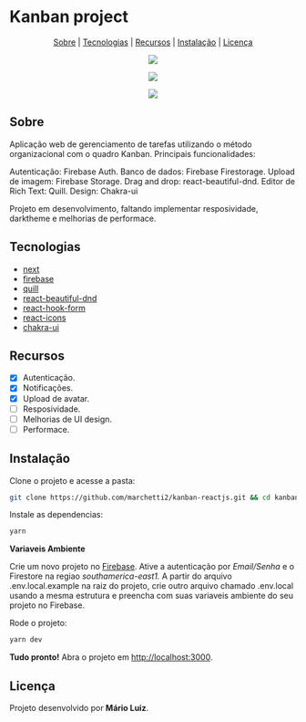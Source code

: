 # Kanban project

<p align="center">
 <a href="#about">Sobre</a> | <a href="#technologies">Tecnologias</a> | <a href="#features">Recursos</a> | <a href="#started">Instalação</a> | <a href="#license">Licença</a>
</p>

<p align="center"><img src="https://i.ibb.co/VSbZ2s8/1.gif"></p>
<p align="center"><img src="https://i.ibb.co/4dJH78N/Nov-19-2021-00-11-15.gif"></p>
<p align="center"><img src="https://i.ibb.co/xMBPw4K/Nov-19-2021-00-09-34.gif"></p>


<h2 id="about">Sobre</h2>

Aplicação web de gerenciamento de tarefas utilizando o método organizacional com o quadro Kanban. Principais funcionalidades: 

Autenticação: Firebase Auth.
Banco de dados: Firebase Firestorage.
Upload de imagem: Firebase Storage.
Drag and drop: react-beautiful-dnd.
Editor de Rich Text: Quill.
Design: Chakra-ui

Projeto em desenvolvimento, faltando implementar resposividade, darktheme e melhorias de performace.

 
 <h2 id="technologies">Tecnologias</h2>

- [next](https://nextjs.org)
- [firebase](https://firebase.google.com/)
- [quill](https://quilljs.com/)
- [react-beautiful-dnd](https://github.com/atlassian/react-beautiful-dnd)
- [react-hook-form](https://react-hook-form.com/)
- [react-icons](https://react-icons.github.io/react-icons/)
- [chakra-ui](https://chakra-ui.com/)  

<h2 id="features">Recursos</h2>

- [x] Autenticação.
- [x] Notificações.
- [x] Upload de avatar.
- [ ] Resposividade.
- [ ] Melhorias de UI design.
- [ ] Performace.

<h2 id="started">Instalação</h2>

Clone o projeto e acesse a pasta:

```bash
git clone https://github.com/marchetti2/kanban-reactjs.git && cd kanban-reactjs
```

Instale as dependencias:

```bash
yarn
```

**Variaveis Ambiente**

Crie um novo projeto no [Firebase](https://firebase.google.com/). Ative a autenticação por *Email/Senha* e o Firestore na regiao *southamerica-east1.*
A partir do arquivo .env.local.example na raiz do projeto, crie outro arquivo chamado .env.local usando a mesma estrutura e preencha com suas variaveis ambiente do seu projeto no Firebase.

Rode o projeto:

```bash
yarn dev
```

**Tudo pronto!** Abra o projeto em [http://localhost:3000](http://localhost:3000).

<h2 id="license">Licença</h2>

Projeto desenvolvido por **Mário Luiz**.
